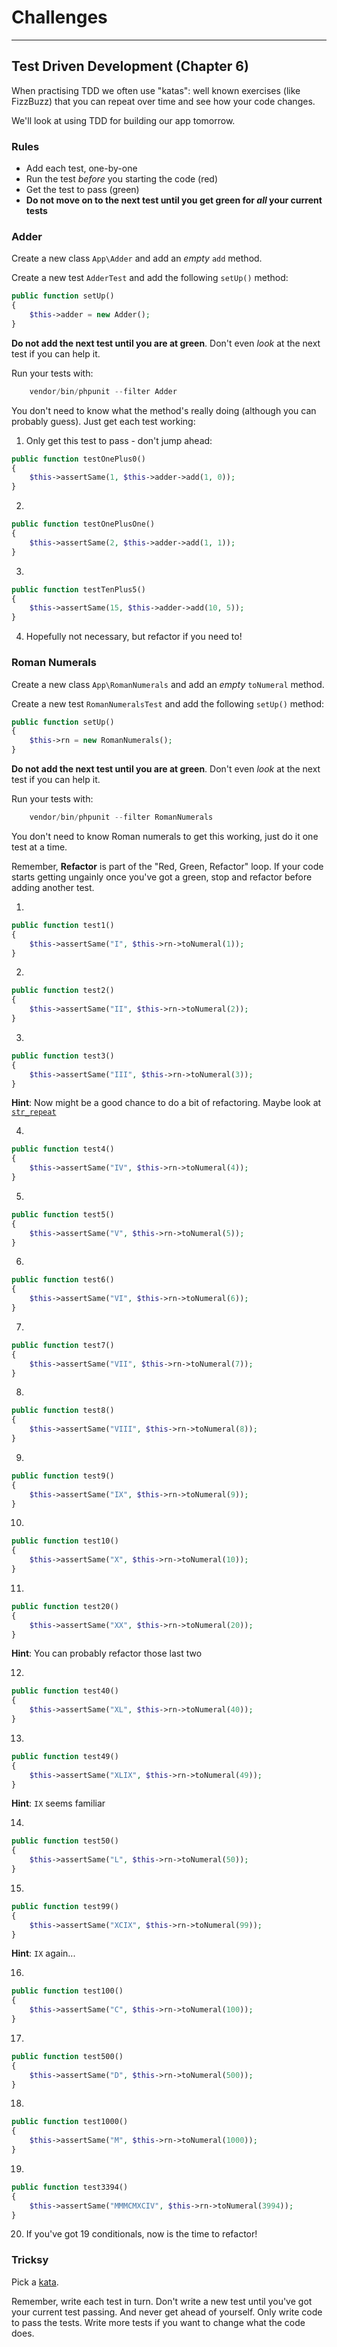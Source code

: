 # Challenges

---

## Test Driven Development (Chapter 6)

When practising TDD we often use "katas": well known exercises (like FizzBuzz) that you can repeat over time and see how your code changes.

We'll look at using TDD for building our app tomorrow.

### Rules

- Add each test, one-by-one
- Run the test *before* you starting the code (red)
- Get the test to pass (green)
- **Do not move on to the next test until you get green for *all* your current tests**


### Adder

Create a new class `App\Adder` and add an *empty* `add` method.

Create a new test `AdderTest` and add the following `setUp()` method:

```php
public function setUp()
{
    $this->adder = new Adder();
}
```

**Do not add the next test until you are at green**. Don't even *look* at the next test if you can help it.

Run your tests with:

```php
    vendor/bin/phpunit --filter Adder
```

You don't need to know what the method's really doing (although you can probably guess). Just get each test working:

1) Only get this test to pass - don't jump ahead:

```php
public function testOnePlus0()
{
    $this->assertSame(1, $this->adder->add(1, 0));
}
```

2)

```php
public function testOnePlusOne()
{
    $this->assertSame(2, $this->adder->add(1, 1));
}
```

3)

```php
public function testTenPlus5()
{
    $this->assertSame(15, $this->adder->add(10, 5));
}
```

4) Hopefully not necessary, but refactor if you need to!


### Roman Numerals

Create a new class `App\RomanNumerals` and add an *empty* `toNumeral` method.

Create a new test `RomanNumeralsTest` and add the following `setUp()` method:

```php
public function setUp()
{
    $this->rn = new RomanNumerals();
}
```


**Do not add the next test until you are at green**. Don't even *look* at the next test if you can help it.

Run your tests with:

```php
    vendor/bin/phpunit --filter RomanNumerals
```

You don't need to know Roman numerals to get this working, just do it one test at a time.

Remember, **Refactor** is part of the "Red, Green, Refactor" loop. If your code starts getting ungainly once you've got a green, stop and refactor before adding another test.

1)

```php
public function test1()
{
    $this->assertSame("I", $this->rn->toNumeral(1));
}
```

2)

```php
public function test2()
{
    $this->assertSame("II", $this->rn->toNumeral(2));
}
```

3)

```php
public function test3()
{
    $this->assertSame("III", $this->rn->toNumeral(3));
}
```

**Hint**: Now might be a good chance to do a bit of refactoring. Maybe look at [`str_repeat`](http://www.php.net/manual/en/function.str-repeat.php)


4)

```php
public function test4()
{
    $this->assertSame("IV", $this->rn->toNumeral(4));
}
```

5)

```php
public function test5()
{
    $this->assertSame("V", $this->rn->toNumeral(5));
}
```

6)

```php
public function test6()
{
    $this->assertSame("VI", $this->rn->toNumeral(6));
}
```

7)

```php
public function test7()
{
    $this->assertSame("VII", $this->rn->toNumeral(7));
}
```

8)

```php
public function test8()
{
    $this->assertSame("VIII", $this->rn->toNumeral(8));
}
```

9)

```php
public function test9()
{
    $this->assertSame("IX", $this->rn->toNumeral(9));
}
```

10)

```php
public function test10()
{
    $this->assertSame("X", $this->rn->toNumeral(10));
}
```

11)

```php
public function test20()
{
    $this->assertSame("XX", $this->rn->toNumeral(20));
}
```

**Hint**: You can probably refactor those last two

12)

```php
public function test40()
{
    $this->assertSame("XL", $this->rn->toNumeral(40));
}
```

13)

```php
public function test49()
{
    $this->assertSame("XLIX", $this->rn->toNumeral(49));
}
```

**Hint**: `IX` seems familiar


14)

```php
public function test50()
{
    $this->assertSame("L", $this->rn->toNumeral(50));
}
```

15)

```php
public function test99()
{
    $this->assertSame("XCIX", $this->rn->toNumeral(99));
}
```

**Hint**: `IX` again...

16)

```php
public function test100()
{
    $this->assertSame("C", $this->rn->toNumeral(100));
}
```

17)

```php
public function test500()
{
    $this->assertSame("D", $this->rn->toNumeral(500));
}
```

18)

```php
public function test1000()
{
    $this->assertSame("M", $this->rn->toNumeral(1000));
}
```

19)

```php
public function test3394()
{
    $this->assertSame("MMMCMXCIV", $this->rn->toNumeral(3994));
}
```

20) If you've got 19 conditionals, now is the time to refactor!


### Tricksy

Pick a [kata](http://codingdojo.org/kata/).

Remember, write each test in turn. Don't write a new test until you've got your current test passing. And never get ahead of yourself. Only write code to pass the tests. Write more tests if you want to change what the code does.
